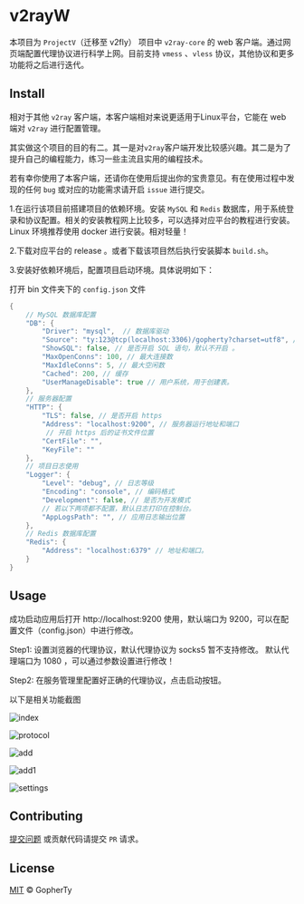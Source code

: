 # v2rayW

本项目为 `ProjectV`（迁移至 v2fly） 项目中 `v2ray-core` 的 web 客户端。通过网页端配置代理协议进行科学上网。目前支持 `vmess` 、`vless` 协议，其他协议和更多功能将之后进行迭代。

## Install 

相对于其他 `v2ray` 客户端，本客户端相对来说更适用于Linux平台，它能在 web 端对 `v2ray` 进行配置管理。

其实做这个项目的目的有二。其一是对`v2ray`客户端开发比较感兴趣。其二是为了提升自己的编程能力，练习一些主流且实用的编程技术。

若有幸你使用了本客户端，还请你在使用后提出你的宝贵意见。有在使用过程中发现的任何 `bug` 或对应的功能需求请开启 `issue` 进行提交。

1.在运行该项目前搭建项目的依赖环境。安装 `MySQL` 和 `Redis` 数据库，用于系统登录和协议配置。相关的安装教程网上比较多，可以选择对应平台的教程进行安装。Linux 环境推荐使用 docker 进行安装。相对轻量！

2.下载对应平台的 release 。或者下载该项目然后执行安装脚本 `build.sh`。

3.安装好依赖环境后，配置项目启动环境。具体说明如下：

打开 bin 文件夹下的 `config.json`  文件

```go
{  
    // MySQL 数据库配置
    "DB": {   
        "Driver": "mysql",  // 数据库驱动
        "Source": "ty:123@tcp(localhost:3306)/gopherty?charset=utf8", // 连接地址，@之前的为数据库的用户名和密码; () 之中的为数据库地址和端口; gopherty 表示数据库名称。 
        "ShowSQL": false, // 是否开启 SQL 语句，默认不开启 。 
        "MaxOpenConns": 100, // 最大连接数
        "MaxIdleConns": 5, // 最大空闲数
        "Cached": 200, // 缓存
        "UserManageDisable": true // 用户系统，用于创建表。
    },
    // 服务器配置
    "HTTP": {
        "TLS": false, // 是否开启 https
        "Address": "localhost:9200", // 服务器运行地址和端口
         // 开启 https 后的证书文件位置
        "CertFile": "", 
        "KeyFile": "" 
    },
    // 项目日志使用
    "Logger": {
        "Level": "debug", // 日志等级
        "Encoding": "console", // 编码格式
        "Development": false, // 是否为开发模式
        // 若以下两项都不配置，默认日志打印在控制台。
        "AppLogsPath": "", // 应用日志输出位置 
    },
    // Redis 数据库配置
    "Redis": {
        "Address": "localhost:6379" // 地址和端口。
    }
}
```

## Usage

成功启动应用后打开 http://localhost:9200 使用，默认端口为 9200，可以在配置文件（config.json）中进行修改。

Step1: 设置浏览器的代理协议，默认代理协议为 socks5 暂不支持修改。 默认代理端口为 1080 ，可以通过参数设置进行修改！

Step2: 在服务管理里配置好正确的代理协议，点击启动按钮。  

以下是相关功能截图

![index](https://github.com/GopherTy/v2rayW/blob/master/assets/index.png)

![protocol](https://github.com/GopherTy/v2rayW/blob/master/assets/protocol.png)

![add](https://github.com/GopherTy/v2rayW/blob/master/assets/add.png)

![add1](https://github.com/GopherTy/v2rayW/blob/master/assets/add1.png)

![settings](https://github.com/GopherTy/v2rayW/blob/master/assets/settings.png)

## Contributing

[提交问题](https://github.com/GopherTy/v2ray-web/issues/new) 或贡献代码请提交 `PR` 请求。

## License

[MIT](https://github.com/GopherTy/v2ray-web/blob/master/LICENSE) © GopherTy